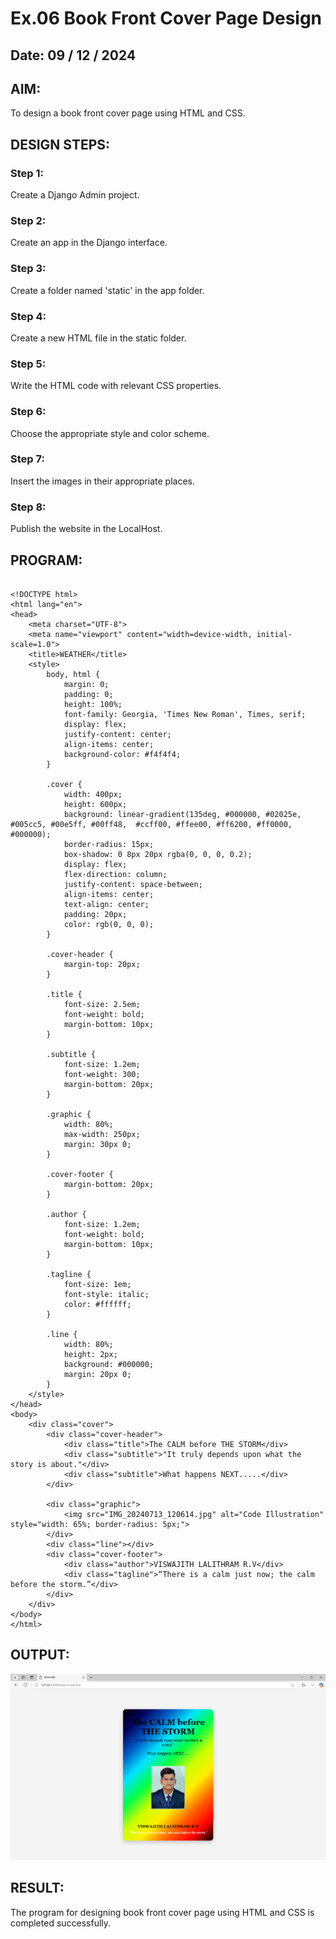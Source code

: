 # Ex.06 Book Front Cover Page Design
## Date: 09 / 12 / 2024

## AIM:
To design a book front cover page using HTML and CSS.

## DESIGN STEPS: 

### Step 1:
Create a Django Admin project.

### Step 2:
Create an app in the Django interface.

### Step 3:
Create a folder named 'static' in the app folder.

### Step 4:
Create a new HTML file in the static folder.

### Step 5:
Write the HTML code with relevant CSS properties.

### Step 6:
Choose the appropriate style and color scheme.

### Step 7:
Insert the images in their appropriate places.

### Step 8:
Publish the website in the LocalHost.

## PROGRAM:
```

<!DOCTYPE html>
<html lang="en">
<head>
    <meta charset="UTF-8">
    <meta name="viewport" content="width=device-width, initial-scale=1.0">
    <title>WEATHER</title>
    <style>
        body, html {
            margin: 0;
            padding: 0;
            height: 100%;
            font-family: Georgia, 'Times New Roman', Times, serif;
            display: flex;
            justify-content: center;
            align-items: center;
            background-color: #f4f4f4;
        }

        .cover {
            width: 400px;
            height: 600px;
            background: linear-gradient(135deg, #000000, #02025e, #005cc5, #00e5ff, #00ff48,  #ccff00, #ffee00, #ff6200, #ff0000,  #000000);
            border-radius: 15px;
            box-shadow: 0 8px 20px rgba(0, 0, 0, 0.2);
            display: flex;
            flex-direction: column;
            justify-content: space-between;
            align-items: center;
            text-align: center;
            padding: 20px;
            color: rgb(0, 0, 0);
        }

        .cover-header {
            margin-top: 20px;
        }

        .title {
            font-size: 2.5em;
            font-weight: bold;
            margin-bottom: 10px;
        }

        .subtitle {
            font-size: 1.2em;
            font-weight: 300;
            margin-bottom: 20px;
        }

        .graphic {
            width: 80%;
            max-width: 250px;
            margin: 30px 0;
        }

        .cover-footer {
            margin-bottom: 20px;
        }

        .author {
            font-size: 1.2em;
            font-weight: bold;
            margin-bottom: 10px;
        }

        .tagline {
            font-size: 1em;
            font-style: italic;
            color: #ffffff;
        }

        .line {
            width: 80%;
            height: 2px;
            background: #000000;
            margin: 20px 0;
        }
    </style>
</head>
<body>
    <div class="cover">
        <div class="cover-header">
            <div class="title">The CALM before THE STORM</div>
            <div class="subtitle">"It truly depends upon what the story is about."</div>
            <div class="subtitle">What happens NEXT.....</div>
        </div>

        <div class="graphic">
            <img src="IMG_20240713_120614.jpg" alt="Code Illustration" style="width: 65%; border-radius: 5px;">
        </div>
        <div class="line"></div>
        <div class="cover-footer">
            <div class="author">VISWAJITH LALITHRAM R.V</div>
            <div class="tagline">“There is a calm just now; the calm before the storm.”</div>
        </div>
    </div>
</body>
</html>

```
## OUTPUT:

![alt text](<Screenshot 2024-12-09 214046.png>)

## RESULT:
The program for designing book front cover page using HTML and CSS is completed successfully.
